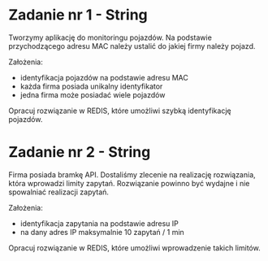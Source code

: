 

# Zadanie nr 1 - String

Tworzymy aplikację do monitoringu pojazdów. Na podstawie przychodzącego adresu MAC należy ustalić do jakiej firmy należy pojazd.

Założenia:
- identyfikacja pojazdów na podstawie adresu MAC
- każda firma posiada unikalny identyfikator
- jedna firma może posiadać wiele pojazdów

Opracuj rozwiązanie w REDIS, które umożliwi szybką identyfikację pojazdów.



# Zadanie nr 2 - String

Firma posiada bramkę API. Dostaliśmy zlecenie na realizację rozwiązania, która wprowadzi limity zapytań.
Rozwiązanie powinno być wydajne i nie spowalniać realizacji zapytań.

Założenia:
- identyfikacja zapytania na podstawie adresu IP
- na dany adres IP maksymalnie 10 zapytań / 1 min 

Opracuj rozwiązanie w REDIS, które umożliwi wprowadzenie takich limitów.

